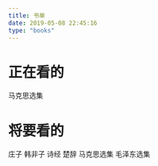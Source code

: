 ```yaml
---
title: 书单
date: 2019-05-08 22:45:16
type: "books"
---
```


# 正在看的
马克思选集

# 将要看的
庄子
韩非子
诗经
楚辞
马克思选集
毛泽东选集
